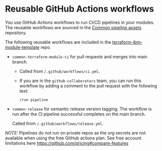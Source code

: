 # Reusable GitHub Actions workflows

You use GitHub Actions workflows to run CI/CD pipelines in your modules. The reusable workflows are sourced in the [Common pipeline assets](https://github.com/terraform-ibm-modules/common-pipeline-assets/tree/main/.github/workflows) repository.

The following reusable workflows are included in the [terraform-ibm-module-template](https://github.com/terraform-ibm-modules/terraform-ibm-module-template/) repo.

- `common-terraform-module-ci` for pull requests and merges into main branch.

    - Called from `/.github/workflows/ci.yml`.
    - If you are in the `github-collaborators` team, you can run this workflow by adding a comment to the pull request with the following text:

        ```text
        /run pipeline
        ```

- `common-release` for semantic release version tagging. The workflow is run after the CI pipeline successful completes on the main branch.

    Called from `/.github/workflows/release.yml`.

*NOTE:* Pipelines do not run on private repos as the org secrets are not available when using the free GitHub actions plan. See free account limitations here https://github.com/pricing#compare-features
